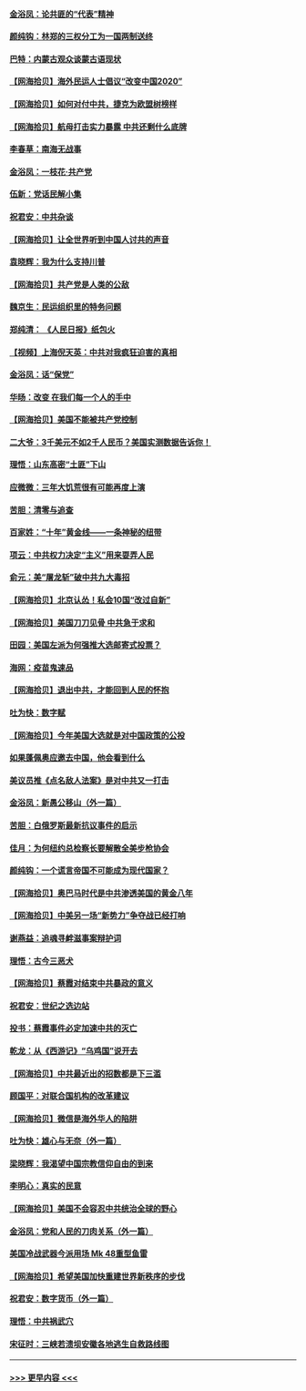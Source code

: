 #### [金浴凤：论共匪的“代表”精神](../pages/nsc993/n12377546.md?t=09031851) 
#### [颜纯钩：林郑的三权分工为一国两制送终](../pages/nsc993/n12377306.md?t=09031851) 
#### [巴特：内蒙古观众谈蒙古语现状](../pages/nsc993/n12376923.md?t=09031851) 
#### [【网海拾贝】海外民运人士倡议“改变中国2020”](../pages/nsc993/n12376682.md?t=09031851) 
#### [【网海拾贝】如何对付中共，捷克为欧盟树榜样](../pages/nsc993/n12374209.md?t=09031851) 
#### [【网海拾贝】航母打击实力暴露 中共还剩什么底牌](../pages/nsc993/n12371825.md?t=09031851) 
#### [李春草：南海无战事](../pages/nsc993/n12371159.md?t=09031851) 
#### [金浴凤：一枝花·共产党](../pages/nsc993/n12368757.md?t=09031851) 
#### [伍新：党话民解小集](../pages/nsc993/n12366907.md?t=09031851) 
#### [祝君安：中共杂谈](../pages/nsc993/n12366076.md?t=09031851) 
#### [【网海拾贝】让全世界听到中国人讨共的声音](../pages/nsc993/n12365569.md?t=09031851) 
#### [袁晓辉：我为什么支持川普](../pages/nsc993/n12362670.md?t=09031851) 
#### [【网海拾贝】共产党是人类的公敌](../pages/nsc993/n12363182.md?t=09031851) 
#### [魏京生：民运组织里的特务问题](../pages/nsc993/n12363010.md?t=09031851) 
#### [郑纯清： 《人民日报》纸包火](../pages/nsc993/n12362706.md?t=09031851) 
#### [【视频】上海倪天英：中共对我疯狂迫害的真相](../pages/nsc993/n12356341.md?t=09031851) 
#### [金浴凤：话“保党”](../pages/nsc993/n12361867.md?t=09031851) 
#### [华旸：改变 在我们每一个人的手中](../pages/nsc993/n12361774.md?t=09031851) 
#### [【网海拾贝】美国不能被共产党控制](../pages/nsc993/n12360271.md?t=09031851) 
#### [二大爷：3千美元不如2千人民币？美国实测数据告诉你！](../pages/nsc993/n12358563.md?t=09031851) 
#### [理悟：山东高密“土匪”下山](../pages/nsc993/n12358535.md?t=09031851) 
#### [应微微：三年大饥荒很有可能再度上演](../pages/nsc993/n12358523.md?t=09031851) 
#### [苦胆：清零与追查](../pages/nsc993/n12358501.md?t=09031851) 
#### [百家姓：“十年”黄金线——一条神秘的纽带](../pages/nsc993/n12358319.md?t=09031851) 
#### [项云：中共权力决定“主义”用来耍弄人民](../pages/nsc993/n12358172.md?t=09031851) 
#### [俞元：美“屠龙斩”破中共九大毒招](../pages/nsc993/n12357822.md?t=09031851) 
#### [【网海拾贝】北京认怂！私会10国“改过自新”](../pages/nsc993/n12357784.md?t=09031851) 
#### [【网海拾贝】美国刀刀见骨 中共急于求和](../pages/nsc993/n12355511.md?t=09031851) 
#### [田园：美国左派为何强推大选邮寄式投票？](../pages/nsc993/n12352963.md?t=09031851) 
#### [海网：疫苗鬼速品](../pages/nsc993/n12354438.md?t=09031851) 
#### [【网海拾贝】退出中共，才能回到人民的怀抱](../pages/nsc993/n12352634.md?t=09031851) 
#### [吐为快：数字赋](../pages/nsc993/n12352317.md?t=09031851) 
#### [【网海拾贝】今年美国大选就是对中国政策的公投](../pages/nsc993/n12350973.md?t=09031851) 
#### [如果蓬佩奥应邀去中国，他会看到什么](../pages/nsc993/n12350945.md?t=09031851) 
#### [美议员推《点名敌人法案》是对中共又一打击](../pages/nsc993/n12350765.md?t=09031851) 
#### [金浴凤：新愚公移山（外一篇）](../pages/nsc993/n12350253.md?t=09031851) 
#### [苦胆：白俄罗斯最新抗议事件的启示](../pages/nsc993/n12349989.md?t=09031851) 
#### [佳月：为何纽约总检察长要解散全美步枪协会](../pages/nsc993/n12349939.md?t=09031851) 
#### [颜纯钩：一个谎言帝国不可能成为现代国家？](../pages/nsc993/n12349898.md?t=09031851) 
#### [【网海拾贝】奥巴马时代是中共渗透美国的黄金八年](../pages/nsc993/n12349284.md?t=09031851) 
#### [【网海拾贝】中美另一场“新势力”争夺战已经打响](../pages/nsc993/n12346998.md?t=09031851) 
#### [谢燕益：追魂寻衅滋事案辩护词](../pages/nsc993/n12346892.md?t=09031851) 
#### [理悟：古今三恶犬](../pages/nsc993/n12345190.md?t=09031851) 
#### [【网海拾贝】蔡霞对结束中共暴政的意义](../pages/nsc993/n12344263.md?t=09031851) 
#### [祝君安：世纪之选边站](../pages/nsc993/n12342382.md?t=09031851) 
#### [投书：蔡霞事件必定加速中共的灭亡](../pages/nsc993/n12341881.md?t=09031851) 
#### [乾龙：从《西游记》“乌鸡国”说开去](../pages/nsc993/n12341690.md?t=09031851) 
#### [【网海拾贝】中共最近出的招数都是下三滥](../pages/nsc993/n12341593.md?t=09031851) 
#### [顾国平：对联合国机构的改革建议](../pages/nsc993/n12339928.md?t=09031851) 
#### [【网海拾贝】微信是海外华人的陷阱](../pages/nsc993/n12338868.md?t=09031851) 
#### [吐为快：雄心与无奈（外一篇）](../pages/nsc993/n12338132.md?t=09031851) 
#### [梁晓辉：我渴望中国宗教信仰自由的到来](../pages/nsc993/n12336657.md?t=09031851) 
#### [李明心：真实的民意](../pages/nsc993/n12336089.md?t=09031851) 
#### [【网海拾贝】美国不会容忍中共统治全球的野心](../pages/nsc993/n12336063.md?t=09031851) 
#### [金浴凤：党和人民的刀肉关系（外一篇）](../pages/nsc993/n12335834.md?t=09031851) 
#### [美国冷战武器今派用场 Mk 48重型鱼雷](../pages/nsc993/n12335354.md?t=09031851) 
#### [【网海拾贝】希望美国加快重建世界新秩序的步伐](../pages/nsc993/n12334224.md?t=09031851) 
#### [祝君安：数字货币（外一篇）](../pages/nsc993/n12334186.md?t=09031851) 
#### [理悟：中共祸武穴](../pages/nsc993/n12333962.md?t=09031851) 
#### [宋征时：三峡若溃坝安徽各地逃生自救路线图](../pages/nsc993/n12332450.md?t=09031851) 

----
#### [ >>> 更早内容 <<< ](../indexes/nsc993-earlier.md)
